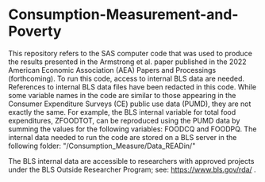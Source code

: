 # Consumption-Measurement-and-Poverty
This repository refers to the SAS computer code that was used to produce the results presented in the Armstrong et al. paper published in the 2022 American Economic Association (AEA) Papers and Processings (forthcoming). To run this code, access to internal BLS data are needed. References to internal BLS data files have been redacted in this code.  While some variable names in the code are similar to those appearing in the Consumer Expenditure Surveys (CE) public use data (PUMD), they are not exactly the same. For example, the BLS internal variable for total food expenditures, ZFOODTOT, can be reproduced using the PUMD data by summing the values for the following variables: FOODCQ and FOODPQ. The internal data needed to run the code are stored on a BLS server in the following folder:
"/Consumption_Measure/Data_READin/" 

The BLS internal data are accessible to researchers with approved projects under the BLS Outside Researcher Program; see: https://www.bls.gov/rda/ .
   
   
